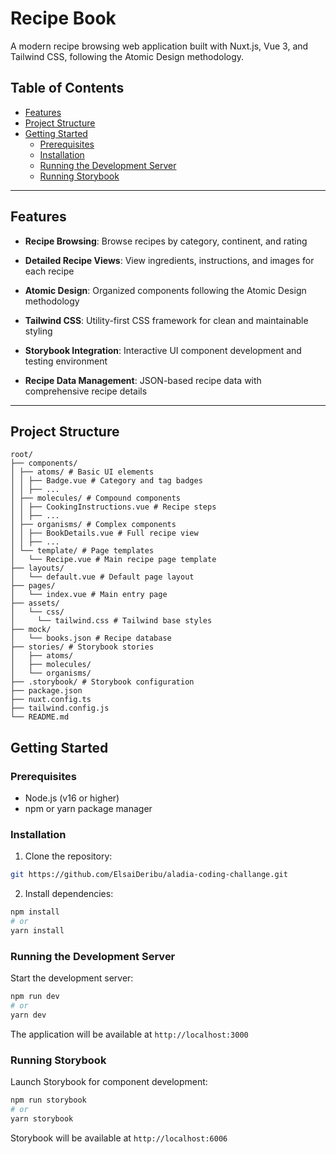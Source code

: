 # **Recipe Book**

A modern recipe browsing web application built with Nuxt.js, Vue 3, and Tailwind CSS, following the Atomic Design methodology.

## **Table of Contents**

- [Features](#features)
- [Project Structure](#project-structure)
- [Getting Started](#getting-started)
  - [Prerequisites](#prerequisites)
  - [Installation](#installation)
  - [Running the Development Server](#running-the-development-server)
  - [Running Storybook](#running-storybook)

---

## **Features**

- **Recipe Browsing**: Browse recipes by category, continent, and rating
- **Detailed Recipe Views**: View ingredients, instructions, and images for each recipe

- **Atomic Design**: Organized components following the Atomic Design methodology
- **Tailwind CSS**: Utility-first CSS framework for clean and maintainable styling
- **Storybook Integration**: Interactive UI component development and testing environment
- **Recipe Data Management**: JSON-based recipe data with comprehensive recipe details

---

## **Project Structure**
```
root/
├── components/
│ ├── atoms/ # Basic UI elements
│ │ ├── Badge.vue # Category and tag badges
│ │ ├── ...
│ ├── molecules/ # Compound components
│ │ ├── CookingInstructions.vue # Recipe steps
│ │ ├── ...
│ ├── organisms/ # Complex components
│ │ ├── BookDetails.vue # Full recipe view
│ │ ├── ...
│ └── template/ # Page templates
│   └── Recipe.vue # Main recipe page template
├── layouts/
│   └── default.vue # Default page layout
├── pages/
│   └── index.vue # Main entry page
├── assets/
│   └── css/
│     └── tailwind.css # Tailwind base styles
├── mock/
│   └── books.json # Recipe database
├── stories/ # Storybook stories
│   ├── atoms/
│   ├── molecules/
│   └── organisms/
├── .storybook/ # Storybook configuration
├── package.json
├── nuxt.config.ts
├── tailwind.config.js
└── README.md
```
## **Getting Started**

### Prerequisites

- Node.js (v16 or higher)
- npm or yarn package manager

### Installation

1. Clone the repository:
```bash
git https://github.com/ElsaiDeribu/aladia-coding-challange.git
```

2. Install dependencies:
```bash
npm install
# or
yarn install
```

### Running the Development Server

Start the development server:
```bash
npm run dev
# or
yarn dev
```

The application will be available at `http://localhost:3000`

### Running Storybook

Launch Storybook for component development:
```bash
npm run storybook
# or
yarn storybook
```

Storybook will be available at `http://localhost:6006`



